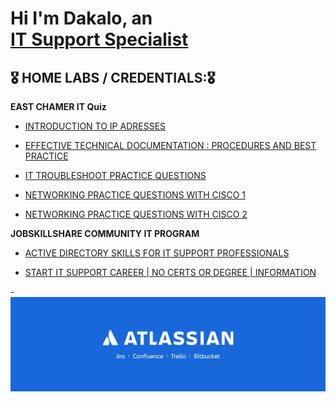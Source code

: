 <h1>Hi I'm Dakalo, an <br/><a href="https://github.com/Dakalo-Ndonde15/">IT Support Specialist</a>

<h2>🎖 HOME LABS / CREDENTIALS:🎖</h2>

<b>EAST CHAMER IT Quiz</b>
  - [INTRODUCTION TO IP ADRESSES](https://www.eastcharmer.com/participant-page/f00375de-4df3-4498-b1d2-e531b5b94d4a?programId=f00375de-4df3-4498-b1d2-e531b5b94d4a&participantId=0e76aa9a-750a-450d-aeb8-cc57cb529872)
 
 - [EFFECTIVE TECHNICAL DOCUMENTATION : PROCEDURES AND BEST PRACTICE  ](https://www.eastcharmer.com/participant-page/22b1c150-40a6-45c0-a7d4-5c17044b0e4c?programId=22b1c150-40a6-45c0-a7d4-5c17044b0e4c&participantId=3e54e5e8-6825-40c8-b36c-81ec1b442fd7)

  - [IT TROUBLESHOOT PRACTICE QUESTIONS ](https://www.eastcharmer.com/participant-page/2cd041a0-886e-4664-8da3-adb61ef067ec)
   
  - [NETWORKING PRACTICE QUESTIONS WITH CISCO 1](https://www.eastcharmer.com/participant-page/ee97e7f9-5b83-475c-8f31-f83660a3ccee?programId=ee97e7f9-5b83-475c-8f31-f83660a3ccee&participantId=f94feb6d-0017-4bd1-84e0-16f9ce60b1d1)

  - [NETWORKING PRACTICE QUESTIONS WITH CISCO 2](https://www.eastcharmer.com/participant-page/bdb89d5d-ec3f-4af4-8e1b-5af950000301)

<b>JOBSKILLSHARE COMMUNITY IT PROGRAM</b>
  - [ACTIVE DIRECTORY SKILLS FOR IT SUPPORT PROFESSIONALS](
https://www.udemy.com/share/106kSE3@6LJBsF_QxFE4dxCjX_24T9uMYjzodhUC_xfjFrGnXiZOtT-KIKg5Hcelit27qn5crw==/)

 - [START IT SUPPORT CAREER | NO CERTS OR DEGREE | INFORMATION](https://www.udemy.com/share/106Ae43@PysRzj1dzeQ90E6zejAkk7z2CPqt5-lQNkLN2BODUZF6965URzF_Rrj5Ef2kI1yrLw==/)

-![Repo Image](https://github.com/Dakalo-Ndonde15/Ticketing-System/blob/Certs/Logo-centered.png)
